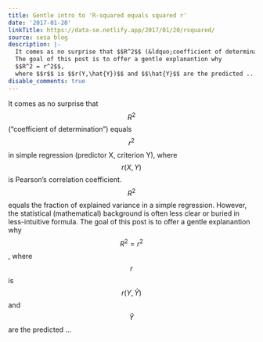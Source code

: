 ```yaml
---
title: Gentle intro to 'R-squared equals squared r'
date: '2017-01-20'
linkTitle: https://data-se.netlify.app/2017/01/20/rsquared/
source: sesa blog
description: |-
  It comes as no surprise that $$R^2$$ (&ldquo;coefficient of determination&rdquo;) equals $$r^2$$ in simple regression (predictor X, criterion Y), where $$r(X,Y)$$ is Pearson&rsquo;s correlation coefficient. $$R^2$$ equals the fraction of explained variance in a simple regression. However, the statistical (mathematical) background is often less clear or buried in less-intuitive formula.
  The goal of this post is to offer a gentle explanantion why
  $$R^2 = r^2$$,
  where $$r$$ is $$r(Y,\hat{Y})$$ and $$\hat{Y}$$ are the predicted ...
disable_comments: true
---
```

It comes as no surprise that $$R^2$$ (&ldquo;coefficient of determination&rdquo;) equals $$r^2$$ in simple regression (predictor X, criterion Y), where $$r(X,Y)$$ is Pearson&rsquo;s correlation coefficient. $$R^2$$ equals the fraction of explained variance in a simple regression. However, the statistical (mathematical) background is often less clear or buried in less-intuitive formula.
The goal of this post is to offer a gentle explanantion why
$$R^2 = r^2$$,
where $$r$$ is $$r(Y,\hat{Y})$$ and $$\hat{Y}$$ are the predicted ...